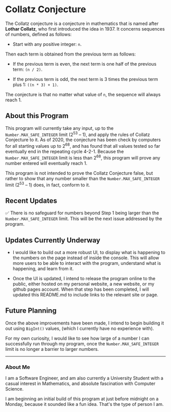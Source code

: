 # **Collatz Conjecture**

The Collatz conjecture is a conjecture in mathematics that is named after **Lothar Collatz**, who first introduced the idea in 1937. It concerns sequences of numbers, defined as follows: 

- Start with any positive integer: `n`. 

Then each term is obtained from the previous term as follows: 

- If the previous term is even, the next term is one half of the previous term: `(n / 2)`.

- If the previous term is odd, the next term is 3 times the previous term plus 1: `((n * 3) + 1)`.

The conjecture is that no matter what value of `n`, the sequence will always reach 1.

## **About this Program** 

This program will currently take any input, up to the `Number.MAX_SAFE_INTEGER` limit (2<sup>53</sup> – 1), and apply the rules of Collatz Conjecture to it. As of 2020, the conjecture has been check by computers for all starting values up to 2<sup>68</sup>, and has found that all values tested so far eventually end in the repeating cycle 4-2-1. Because the `Number.MAX_SAFE_INTEGER` limit is less than 2<sup>68</sup>, this program will prove any number entered will eventually reach 1.

This program is not intended to prove the Collatz Conjecture false, but rather to show that any number smaller than the `Number.MAX_SAFE_INTEGER` limit (2<sup>53</sup> – 1) does, in fact, conform to it.

## **Recent Updates**

:white_check_mark: There is no safeguard for numbers beyond Step 1 being larger than the `Number.MAX_SAFE_INTEGER` limit. This will be the next issue addressed by the program.

## **Updates Currently Underway**

- I would like to build out a more robust UI, to display what is happening to the numbers on the page instead of inside the console. This will allow more users to be able to interact with the program, understand what is happening, and learn from it.

- Once the UI is updated, I intend to release the program online to the public, either hosted on my personal website, a new website, or my github pages account. When that step has been completed, I will updated this README.md to include links to the relevant site or page.

## **Future Planning**

Once the above improvements have been made, I intend to begin building it out using `BigInt()` values, (which I currently have no experience with).

For my own curiosity, I would like to see how large of a number I can successfully run through my program, once the `Number.MAX_SAFE_INTEGER` limit is no longer a barrier to larger numbers.

---

### **About Me**

I am a Software Engineer, and am also currently a University Student with a casual interest in Mathematics, and absolute fascination with Computer Science.

I am beginning an initial build of this program at just before midnight on a Monday, because it sounded like a fun idea. That's the type of person I am.